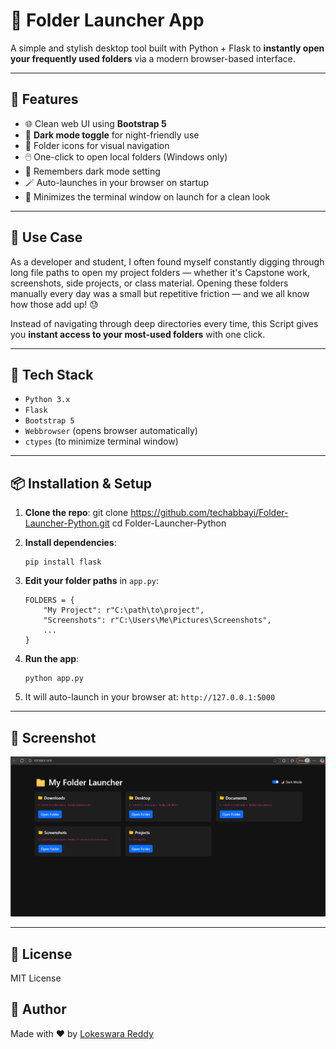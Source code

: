 # 📁 Folder Launcher App

A simple and stylish desktop tool built with Python + Flask to **instantly open your frequently used folders** via a modern browser-based interface.

---

## 🚀 Features

- 🌐 Clean web UI using **Bootstrap 5**
- 🌙 **Dark mode toggle** for night-friendly use
- 📂 Folder icons for visual navigation
- 🖱️ One-click to open local folders (Windows only)
- 🧠 Remembers dark mode setting
- 🪄 Auto-launches in your browser on startup
- 🔽 Minimizes the terminal window on launch for a clean look

---

## 🎯 Use Case

As a developer and student, I often found myself constantly digging through long file paths to open my project folders — whether it's Capstone work, screenshots, side projects, or class material. Opening these folders manually every day was a small but repetitive friction — and we all know how those add up! 😓

Instead of navigating through deep directories every time, this Script gives you **instant access to your most-used folders** with one click.

---

## 🧰 Tech Stack

- `Python 3.x`
- `Flask`
- `Bootstrap 5`
- `Webbrowser` (opens browser automatically)
- `ctypes` (to minimize terminal window)

---

## 📦 Installation & Setup

1. **Clone the repo**:
   git clone https://github.com/techabbayi/Folder-Launcher-Python.git
   cd Folder-Launcher-Python

2. **Install dependencies**:

   ```
   pip install flask
   ```

3. **Edit your folder paths** in `app.py`:

   ```
   FOLDERS = {
       "My Project": r"C:\path\to\project",
       "Screenshots": r"C:\Users\Me\Pictures\Screenshots",
       ...
   }
   ```

4. **Run the app**:

   ```
   python app.py
   ```

5. It will auto-launch in your browser at:
   `http://127.0.0.1:5000`

---

## 📸 Screenshot

![screenshot](screenshots/folder-launcher-python.png)

---

## 📄 License

MIT License

## 🙌 Author

Made with ❤️ by [Lokeswara Reddy](https://www.linkedin.com/in/lokeswaramuthumula/)
